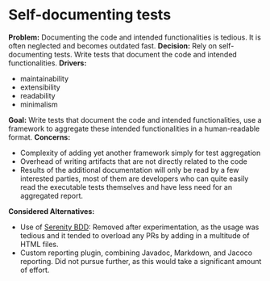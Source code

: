 # Self-documenting tests

**Problem:** Documenting the code and intended functionalities is tedious. It is often neglected and becomes outdated fast.
**Decision:** Rely on self-documenting tests. Write tests that document the code and intended functionalities.
**Drivers:**

* maintainability
* extensibility
* readability
* minimalism

**Goal:** Write tests that document the code and intended functionalities, use a framework to aggregate these intended
functionalities in a human-readable format.
**Concerns:**

* Complexity of adding yet another framework simply for test aggregation
* Overhead of writing artifacts that are not directly related to the code
* Results of the additional documentation will only be read by a few interested parties, most of them are developers who can quite easily read the
  executable tests themselves and have less need for an aggregated report.

**Considered Alternatives:**

* Use of [Serenity BDD](https://serenity-bdd.github.io/): Removed after experimentation, as the usage was tedious and it tended to overload any PRs
  by adding in a multitude of HTML files.
* Custom reporting plugin, combining Javadoc, Markdown, and Jacoco reporting. Did not pursue further, as this would take a significant amount of
  effort.